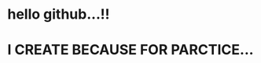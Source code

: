 <!doctype html>
<html>
<body>
<h1> hello github...!!<h1>
<h1> I CREATE BECAUSE FOR PARCTICE...</h1>
</body>
</html>
